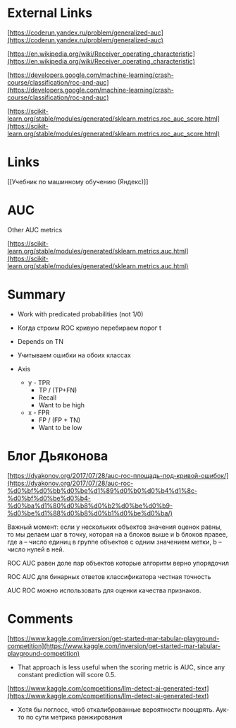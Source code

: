 
# External Links

[https://coderun.yandex.ru/problem/generalized-auc](https://coderun.yandex.ru/problem/generalized-auc)

[https://en.wikipedia.org/wiki/Receiver_operating_characteristic](https://en.wikipedia.org/wiki/Receiver_operating_characteristic)

[https://developers.google.com/machine-learning/crash-course/classification/roc-and-auc](https://developers.google.com/machine-learning/crash-course/classification/roc-and-auc)

[https://scikit-learn.org/stable/modules/generated/sklearn.metrics.roc_auc_score.html](https://scikit-learn.org/stable/modules/generated/sklearn.metrics.roc_auc_score.html)

# Links

[[Учебник по машинному обучению (Яндекс)]]

# AUC

Other AUC metrics

[https://scikit-learn.org/stable/modules/generated/sklearn.metrics.auc.html](https://scikit-learn.org/stable/modules/generated/sklearn.metrics.auc.html)

# Summary

- Work with predicated probabilities (not 1/0)
- Когда строим ROC кривую перебираем порог t

- Depends on TN
- Учитываем ошибки на обоих классах

- Axis
	- y - TPR
		- TP / (TP+FN)
		- Recall
		- Want to be high
	- x - FPR
		- FP / (FP + TN)
		- Want to be low


# Блог Дьяконова

[https://dyakonov.org/2017/07/28/auc-roc-площадь-под-кривой-ошибок/](https://dyakonov.org/2017/07/28/auc-roc-%d0%bf%d0%bb%d0%be%d1%89%d0%b0%d0%b4%d1%8c-%d0%bf%d0%be%d0%b4-%d0%ba%d1%80%d0%b8%d0%b2%d0%be%d0%b9-%d0%be%d1%88%d0%b8%d0%b1%d0%be%d0%ba/)

Важный момент: если у нескольких объектов значения оценок равны, то мы делаем шаг в точку, которая на a блоков выше и b блоков правее, где a – число единиц в группе объектов с одним значением метки, b – число нулей в ней.

ROC AUC равен доле пар объектов которые алгоритм верно упорядочил

ROC AUC для бинарных ответов классификатора
честная точность

AUC ROC можно использовать для оценки качества признаков.


# Comments

[https://www.kaggle.com/inversion/get-started-mar-tabular-playground-competition](https://www.kaggle.com/inversion/get-started-mar-tabular-playground-competition)
- That approach is less useful when the scoring metric is AUC, since any constant prediction will score 0.5.


[https://www.kaggle.com/competitions/llm-detect-ai-generated-text](https://www.kaggle.com/competitions/llm-detect-ai-generated-text)
- Хотя бы логлосс, чтоб откалиброванные вероятности поощрять. Аук-то по сути метрика ранжирования